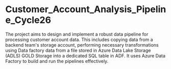 # Customer_Account_Analysis_Pipeline_Cycle26

The project aims to design and implement a robust data pipeline for processing customer account data. 
This includes copying data from a backend team's storage account, performing necessary transformations using Data factory data from a file stored in Azure Data Lake Storage (ADLS) GOLD Storage into a dedicated SQL table in ADF.
It uses Azure Data Factory to build and run the pipelines effectively.
